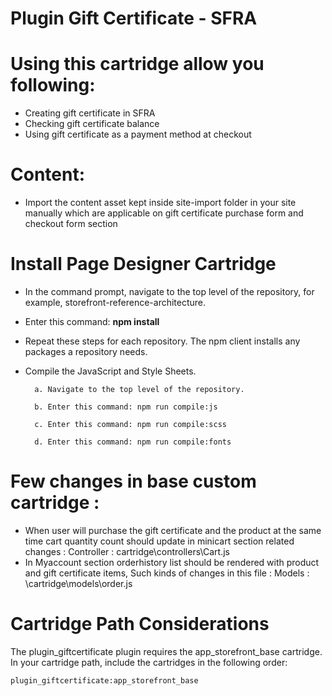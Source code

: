 # Plugin Gift Certificate - SFRA

# Using this cartridge  allow you following:   
- Creating gift certificate in SFRA  
- Checking gift certificate balance   
- Using gift certificate as a payment method at checkout

# Content:  
- Import the content asset kept inside site-import folder in your site manually which are applicable on gift certificate purchase form and checkout form section 

# Install Page Designer Cartridge

- In the command prompt, navigate to the top level of the repository, for example, storefront-reference-architecture.
- Enter this command: <b>npm install</b>
- Repeat these steps for each repository. The npm client installs any packages a repository needs.
- Compile the JavaScript and Style Sheets.

        a. Navigate to the top level of the repository.
        
        b. Enter this command: npm run compile:js
        
        c. Enter this command: npm run compile:scss
        
        d. Enter this command: npm run compile:fonts
        

# Few changes in base custom cartridge :

- When user will purchase the gift certificate and the product at the same time cart quantity count should update in minicart section related changes : Controller : cartridge\controllers\Cart.js
- In Myaccount section orderhistory list should be rendered with product and gift certificate items, Such kinds of changes in this file : Models : \cartridge\models\order.js

# Cartridge Path Considerations
The plugin_giftcertificate plugin requires the app_storefront_base cartridge. In your cartridge path, include the cartridges in the following order:

<code>plugin_giftcertificate:app_storefront_base</code>
